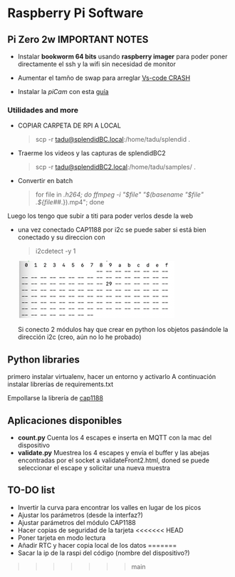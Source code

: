 # Raspberry Pi Software

## Pi Zero 2w IMPORTANT NOTES

* Instalar **bookworm 64 bits** usando **raspberry imager** para poder poner directamente el ssh y la wifi sin necesidad de monitor
  
* Aumentar el tamño de swap para arreglar [Vs-code CRASH](https://pimylifeup.com/raspberry-pi-swap-file/)
  
* Instalar la *piCam* con esta [guía](https://forums.raspberrypi.com/viewtopic.php?t=361758)
  
### Utilidades and more

* COPIAR CARPETA DE RPI A LOCAL

    > scp -r tadu@splendidBC.local:/home/tadu/splendid . 

* Traerme los videos y las capturas de splendidBC2
  
    > scp -r tadu@splendidBC2.local:/home/tadu/samples/ .

* Convertir en batch
    > for file in *.h264; do ffmpeg -i "$file" "$(basename "$file" .${file##*.}).mp4"; done

Luego los tengo que subir a titi para poder verlos desde la web 

* una vez conectado CAP1188 por i2c se puede saber si está bien conectado y su direccion con

    > i2cdetect -y 1

    ![alt text](image.png)

    Si conecto 2 módulos hay que crear en python los objetos pasándole la dirección i2c (creo, aún no lo he probado)
 
## Python libraries

primero instalar virtualenv, hacer un entorno y activarlo
A continuación instalar librerías de requirements.txt

Empollarse la librería de [cap1188](https://docs.circuitpython.org/projects/cap1188/en/latest/)

## Aplicaciones disponibles

* **count.py** Cuenta los 4 escapes e inserta en MQTT con la mac del dispositivo
* **validate.py** Muestrea los 4 escapes y envía el buffer y las abejas encontradas por el socket a validateFront2.html, doned se puede seleccionar el escape y solicitar una nueva muestra

## TO-DO list

* Invertir la curva para encontrar los valles en lugar de los picos
* Ajustar los parámetros (desde la interfaz?)
* Ajustar parámetros del módulo CAP1188
* Hacer copias de seguridad de la tarjeta
<<<<<<< HEAD
* Poner tarjeta en modo lectura
* Añadir RTC y hacer copia local de los datos
=======
* Sacar la ip de la raspi del código (nombre del dispositivo?)
>>>>>>> main
